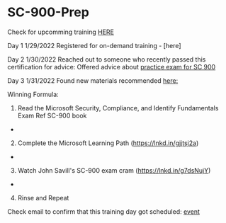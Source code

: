 # SC-900-Prep

Check for upcomming training [HERE](https://www.microsoft.com/partner-training/we?n=SC-900)

Day 1
1/29/2022 Registered for on-demand training - [here]

Day 2
1/30/2022 Reached out to someone who recently passed this certification for advice: Offered advice about [practice exam for SC 900]( https://query.prod.cms.rt.microsoft.com/cms/api/am/binary/RWSulJ)

Day 3
1/31/2022 Found new materials recommended [here:](https://www.linkedin.com/posts/eduardobaez_cloud-sc900-az104-activity-6894084986702585856-E8xI) 

Winning Formula:
1. Read the Microsoft Security, Compliance, and Identify Fundamentals Exam Ref SC-900 book
+
2. Complete the Microsoft Learning Path (https://lnkd.in/gjjtsj2a)
+
3. Watch John Savill's SC-900 exam cram (https://lnkd.in/g7dsNujY)
+
4. Rinse and Repeat

Check email to confirm that this training day got scheduled: [event](https://mktoevents.com/Microsoft+Event/311687/157-GQE-382)
